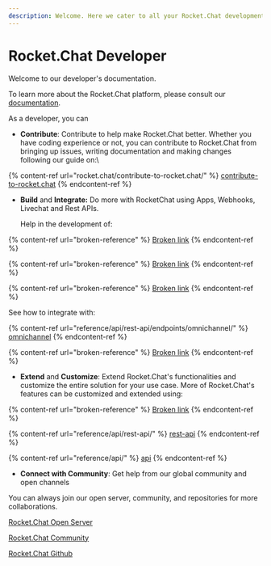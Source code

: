 ```yaml
---
description: Welcome. Here we cater to all your Rocket.Chat development needs.
---
```


# Rocket.Chat Developer

Welcome to our developer's documentation.

To learn more about the Rocket.Chat platform, please consult our [documentation](https://docs.rocket.chat).

As a developer, you can

* **Contribute**: Contribute to help make Rocket.Chat better. Whether you have coding experience or not, you can contribute to Rocket.Chat from bringing up issues, writing documentation and making changes following our guide on:\


{% content-ref url="rocket.chat/contribute-to-rocket.chat/" %}
[contribute-to-rocket.chat](rocket.chat/contribute-to-rocket.chat/)
{% endcontent-ref %}

*   **Build** and **Integrate:** Do more with RocketChat using Apps, Webhooks, Livechat and Rest APIs.

    Help in the development of:

{% content-ref url="broken-reference" %}
[Broken link](broken-reference)
{% endcontent-ref %}

{% content-ref url="broken-reference" %}
[Broken link](broken-reference)
{% endcontent-ref %}

{% content-ref url="broken-reference" %}
[Broken link](broken-reference)
{% endcontent-ref %}

See how to integrate with:

{% content-ref url="reference/api/rest-api/endpoints/omnichannel/" %}
[omnichannel](reference/api/rest-api/endpoints/omnichannel/)
{% endcontent-ref %}

{% content-ref url="broken-reference" %}
[Broken link](broken-reference)
{% endcontent-ref %}

* **Extend** and **Customize**: Extend Rocket.Chat's functionalities and customize the entire solution for your use case. More of Rocket.Chat's features can be customized and extended using:

{% content-ref url="broken-reference" %}
[Broken link](broken-reference)
{% endcontent-ref %}

{% content-ref url="reference/api/rest-api/" %}
[rest-api](reference/api/rest-api/)
{% endcontent-ref %}

{% content-ref url="reference/api/" %}
[api](reference/api/)
{% endcontent-ref %}

* **Connect with Community**: Get help from our global community and open channels

You can always join our open server, community, and repositories for more collaborations.

[Rocket.Chat Open Server](https://open.rocket.chat/home)

[Rocket.Chat Community](https://community.rocket.chat/)

[Rocket.Chat Github](https://github.com/RocketChat)
